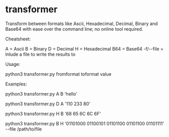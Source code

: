 # transformer

Transform between formats like Ascii, Hexadecimal, Decimal, Binary and Base64 with ease over the command line; no online tool required.

Cheatsheet:

A = Ascii
B = Binary 
D = Decimal
H = Hexadecimal
B64 = Base64
-f/--file = Inlude a file to write the results to


Usage:

python3 transformer.py fromformat toformat value


Examples:

python3 transformer.py A B 'hello'

python3 transformer.py D A '110 233 80'	

python3 transformer.py H B '68 65 6C 6C 6F'

python3 transformer.py B H '01101000 01100101 01101100 01101100 01101111' --file /path/to/file


